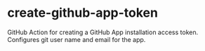 # create-github-app-token
GitHub Action for creating a GitHub App installation access token. Configures git user name and email for the app.
